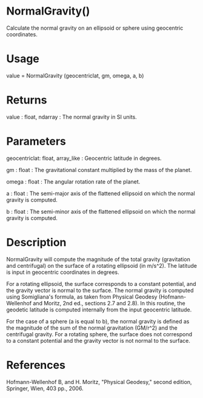 # NormalGravity()

Calculate the normal gravity on an ellipsoid or sphere using geocentric coordinates.

# Usage

value = NormalGravity (geocentriclat, gm, omega, a, b)

# Returns

value : float, ndarray
:   The normal gravity in SI units.

# Parameters

geocentriclat: float, array_like
:   Geocentric latitude in degrees.

gm : float
:   The gravitational constant multiplied by the mass of the planet.

omega : float
:   The angular rotation rate of the planet.

a : float
:   The semi-major axis of the flattened ellipsoid on which the normal gravity is computed.

b : float
:   The semi-minor axis of the flattened ellipsoid on which the normal gravity is computed.

# Description

NormalGravity will compute the magnitude of the total gravity (gravitation and centrifugal) on the surface of a rotating ellipsoid (in m/s^2).  The latitude is input in geocentric coordinates in degrees.

For a rotating ellipsoid, the surface corresponds to a constant potential, and the gravity vector is normal to the surface. The normal gravity is computed using Somigliana's formula, as taken from Physical Geodesy (Hofmann-Wellenhof and Moritz, 2nd ed., sections 2.7 and 2.8). In this routine, the geodetic latitude is computed internally from the input geocentric latitude.

For the case of a sphere (a is equal to b), the normal gravity is defined as the magnitude of the sum of the normal gravitation (GM/r^2) and the centrifugal gravity. For a rotating sphere, the surface does not correspond to a constant potential and the gravity vector is not normal to the surface.

# References

Hofmann-Wellenhof B, and H. Moritz, "Physical Geodesy," second edition, Springer, Wien, 403 pp., 2006.
